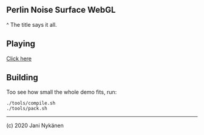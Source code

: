 ## Perlin Noise Surface WebGL

^ The title says it all.

## Playing

[Click here](https://jani-nykanen.github.io/perlin-noise-surface-webgl/dist/index.html)

## Building

Too see how small the whole demo fits, run:

```
./tools/compile.sh
./tools/pack.sh
```

-------

(c) 2020 Jani Nykänen
